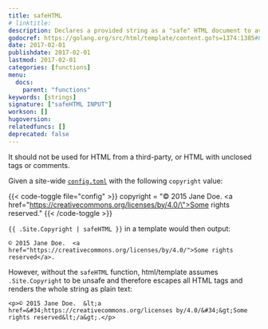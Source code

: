```yaml
---
title: safeHTML
# linktitle:
description: Declares a provided string as a "safe" HTML document to avoid escaping by Go templates.
godocref: https://golang.org/src/html/template/content.go?s=1374:1385#L25
date: 2017-02-01
publishdate: 2017-02-01
lastmod: 2017-02-01
categories: [functions]
menu:
  docs:
    parent: "functions"
keywords: [strings]
signature: ["safeHTML INPUT"]
workson: []
hugoversion:
relatedfuncs: []
deprecated: false
---
```


It should not be used for HTML from a third-party, or HTML with unclosed tags or comments.

Given a site-wide [`config.toml`][config] with the following `copyright` value:

{{< code-toggle file="config" >}}
copyright = "© 2015 Jane Doe.  <a href=\"https://creativecommons.org/licenses/by/4.0/\">Some rights reserved</a>."
{{< /code-toggle >}}

`{{ .Site.Copyright | safeHTML }}` in a template would then output:

```
© 2015 Jane Doe.  <a href="https://creativecommons.org/licenses/by/4.0/">Some rights reserved</a>.
```

However, without the `safeHTML` function, html/template assumes `.Site.Copyright` to be unsafe and therefore escapes all HTML tags and renders the whole string as plain text:

```
<p>© 2015 Jane Doe.  &lt;a href=&#34;https://creativecommons.org/licenses by/4.0/&#34;&gt;Some rights reserved&lt;/a&gt;.</p>
```

[config]: /getting-started/configuration/
